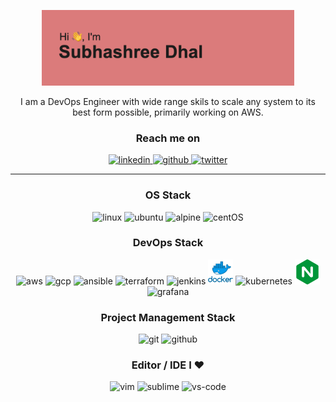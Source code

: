 <p align="center"><a href="https://subhdhal.github.io"><img width="80%" alt="Hello, I'm Subhashree. I do open source!" src="https://github.com/RuchiDhal/RuchiDhal/raw/main/header.png" /></a></p>

<p align="center">
I am a DevOps Engineer with wide range skils to scale any system to its best form possible, primarily working on AWS.
</p>

<h3 align="center"> Reach me on </h3>
<p align="center">
  <a href="https://www.linkedin.com/in/subhashree-devops">
    <img src="https://www.vectorlogo.zone/logos/linkedin/linkedin-tile.svg" alt="linkedin" title="linkedin" width="40" height="40"/>
  </a>
  <a href="https://github.com/subhdhal">
    <img src="https://www.vectorlogo.zone/logos/github/github-tile.svg" alt="github" title="github" width="40" height="40"/>
  </a>
  <a href="https://twitter.com/subhdhal">
    <img src="https://www.vectorlogo.zone/logos/twitter/twitter-tile.svg" alt="twitter" title="twitter" width="40" height="40"/>
  </a>
</p>

---

<h3 align="center"> OS Stack </h3>
<p align="center">
  <img src="https://brandlogos.net/wp-content/uploads/2020/03/Linux-logo.png" alt="linux" title="linux" width="40" height="40"/> 
  <img src="https://www.vectorlogo.zone/logos/ubuntu/ubuntu-icon.svg" alt="ubuntu" title="ubuntu" width="40" height="40"/> 
  <img src="https://www.vectorlogo.zone/logos/alpinelinux/alpinelinux-icon.svg" alt="alpine" title="alpine" width="40" height="40"/> 
  <img src="https://www.vectorlogo.zone/logos/centos/centos-icon.svg" alt="centOS" title="centOS" width="40" height="40"/> 
</p>

<h3 align="center"> DevOps Stack  </h3>
<p align="center">
  <img src="https://www.vectorlogo.zone/logos/amazon_aws/amazon_aws-icon.svg" alt="aws" title="aws" width="40" height="40"/> 
  <img src="https://www.vectorlogo.zone/logos/google_cloud/google_cloud-icon.svg" alt="gcp" title="gcp" width="40" height="40"/> 
  <img src="https://www.vectorlogo.zone/logos/ansible/ansible-icon.svg" alt="ansible" title="ansible" width="40" height="40"/> 
  <img src="https://www.vectorlogo.zone/logos/terraformio/terraformio-icon.svg" alt="terraform" title="terraform" width="40" height="40"/> 
  <img src="https://www.vectorlogo.zone/logos/jenkins/jenkins-icon.svg" alt="jenkins" title="jenkins" width="40" height="40"/> 
  <img src="https://raw.githubusercontent.com/github/explore/80688e429a7d4ef2fca1e82350fe8e3517d3494d/topics/docker/docker.png" alt="docker" title="docker" width="40" height="40"/> 
  <img src="https://www.vectorlogo.zone/logos/kubernetes/kubernetes-icon.svg" alt="kubernetes" title="kubernetes" width="40" height="40"/> 
  <img src="https://raw.githubusercontent.com/github/explore/85cceaeeaf993ca35664dc37ea24f9237fbbfc14/topics/nginx/nginx.png" alt="nginx" title="nginx" width="40" height="40"/> 
  <img src="https://www.vectorlogo.zone/logos/grafana/grafana-icon.svg" alt="grafana" title="grafana" width="40" height="40"/> 
</p>

<h3 align="center"> Project Management Stack </h3>
<p align="center">
  <img src="https://www.vectorlogo.zone/logos/git-scm/git-scm-icon.svg" alt="git" title="git" width="40" height="40"/>  
  <img src="https://www.vectorlogo.zone/logos/github/github-icon.svg" alt="github" title="github" width="40" height="40"/>
</p>

<h3 align="center"> Editor / IDE I ♥ </h3>
<p align="center">
  <img src="https://www.vectorlogo.zone/logos/vim/vim-icon.svg" alt="vim" title="vim" width="40" height="40"/> 
  <img src="https://cdn.worldvectorlogo.com/logos/sublime-text.svg" alt="sublime" title="sublime" width="40" height="40"/> 
  <img src="https://www.vectorlogo.zone/logos/visualstudio_code/visualstudio_code-icon.svg" alt="vs-code" title="vs-code" width="40" height="40"/> 
</p>
